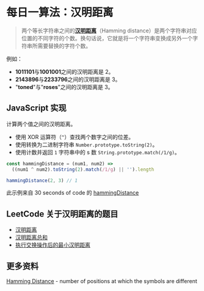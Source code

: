 # 每日一算法：汉明距离

> 两个等长字符串之间的[**汉明距离**](https://zh.wikipedia.org/wiki/%E6%B1%89%E6%98%8E%E8%B7%9D%E7%A6%BB)（Hamming distance）是两个字符串对应位置的不同字符的个数。换句话说，它就是将一个字符串变换成另外一个字符串所需要替换的字符个数。

例如：

- **1011101**与**1001001**之间的汉明距离是 2。
- **2143896**与**2233796**之间的汉明距离是 3。
- "**toned**"与"**roses**"之间的汉明距离是 3。

## JavaScript 实现

计算两个值之间的汉明距离。

- 使用 XOR 运算符（`^`）查找两个数字之间的位差。
- 使用转换为二进制字符串 `Number.prototype.toString(2)`。
- 使用计数并返回 `1` 字符串中的 s 数 `String.prototype.match(/1/g)`。

```js
const hammingDistance = (num1, num2) =>
  ((num1 ^ num2).toString(2).match(/1/g) || '').length

hammingDistance(2, 3) // 1
```

此示例来自 30 seconds of code 的 [hammingDistance](https://www.30secondsofcode.org/js/s/hamming-distance)

## LeetCode 关于汉明距离的题目

- [汉明距离](https://leetcode-cn.com/problems/hamming-distance/)
- [汉明距离总和](https://leetcode-cn.com/problems/total-hamming-distance/)
- [执行交换操作后的最小汉明距离](https://leetcode-cn.com/problems/minimize-hamming-distance-after-swap-operations/)

## 更多资料

[Hamming Distance](https://github.com/trekhleb/javascript-algorithms/tree/master/src/algorithms/string/hamming-distance) - number of positions at which the symbols are different
